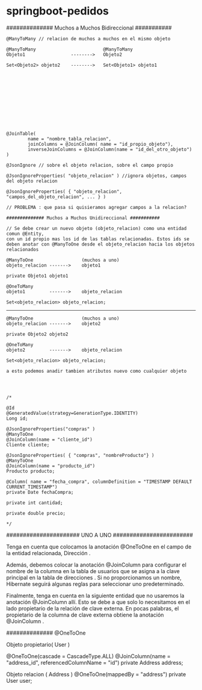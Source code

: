 # springboot-pedidos

############## Muchos a Muchos Bidireccional ###########

    @ManyToMany // relacion de muchos a muchos en el mismo objeto
    
    @ManyToMany                         @ManyToMany
    Objeto1                 -------->   Objeto2

    Set<Objeto2> objeto2    -------->   Set<Objeto1> objeto1 












    @JoinTable(
            name = "nombre_tabla_relacion",
            joinColumns = @JoinColumn( name = "id_propio_objeto"),
            inverseJoinColumns = @JoinColumn(name = "id_del_otro_objeto")
    )

    @JsonIgnore // sobre el objeto relacion, sobre el campo propio

    @JsonIgnoreProperties( "objeto_relacion" ) //ignora objetos, campos del objeto relacion

    @JsonIgnoreProperties( { "objeto_relacion", "campos_del_objeto_relacion", ... } )

    // PROBLEMA : que pasa si quisieramos agregar campos a la relacion?

    ############## Muchos a Muchos Unidireccional ###########    

    // Se debe crear un nuevo objeto (objeto_relacion) como una entidad comun @Entity, 
    con un id propio mas los id de las tablas relacionadas. Estos ids se deben anotar con @ManyToOne desde el objeto_relacion hacia los objetos relacionados

    @ManyToOne                  (muchos a uno)
    objeto_relacion ------->    objeto1

    private Objeto1 objeto1

    @OneToMany
    objeto1         ------->    objeto_relacion

    Set<objeto_relacion> objeto_relacion;

*****************************************************

    @ManyToOne                  (muchos a uno)
    objeto_relacion ------->    objeto2

    private Objeto2 objeto2

    @OneToMany
    objeto2         ------->    objeto_relacion
    
    Set<objeto_relacion> objeto_relacion;

    a esto podemos anadir tambien atributos nuevo como cualquier objeto




    /*

    @Id
    @GeneratedValue(strategy=GenerationType.IDENTITY)
    Long id;

    @JsonIgnoreProperties("compras" )
    @ManyToOne
    @JoinColumn(name = "cliente_id")
    Cliente cliente;

    @JsonIgnoreProperties( { "compras", "nombreProducto"} )
    @ManyToOne
    @JoinColumn(name = "producto_id")
    Producto producto;

    @Column( name = "fecha_compra", columnDefinition = "TIMESTAMP DEFAULT CURRENT_TIMESTAMP")
    private Date fechaCompra;

    private int cantidad;

    private double precio;

    */
    


###################### UNO A UNO ########################

Tenga en cuenta que colocamos la  anotación @OneToOne  en el campo de la entidad relacionada,  Dirección .

Además, debemos colocar la  anotación @JoinColumn  para configurar el nombre de la columna en la  tabla de usuarios que se asigna a la clave principal en la  tabla de direcciones . Si no proporcionamos un nombre, Hibernate seguirá algunas reglas para seleccionar uno predeterminado.

Finalmente, tenga en cuenta en la siguiente entidad que no usaremos la anotación @JoinColumn  allí. Esto se debe a que solo lo necesitamos en el lado propietario de la relación de clave externa. En pocas palabras, el propietario de la columna de clave externa obtiene la  anotación @JoinColumn .

############## @OneToOne

Objeto propietario( User )


@OneToOne(cascade = CascadeType.ALL)
@JoinColumn(name = "address_id", referencedColumnName = "id")
private Address address;

Objeto relacion ( Address )
@OneToOne(mappedBy = "address")
private User user;